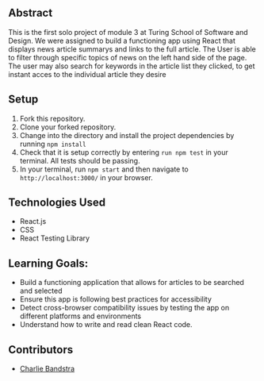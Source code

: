 ## Abstract
  This is the first solo project of module 3 at Turing School of Software and Design. We were assigned to build a functioning app using React that displays news article summarys and links to the full article. The User is able to filter through specific topics of news on the left hand side of the page. The user may also search for keywords in the article list they clicked, to get instant acces to the individual article they desire 
## Setup

1. Fork this repository.
2. Clone your forked repository.
3. Change into the directory and install the project dependencies by running `npm install`
4. Check that it is setup correctly by entering `run npm test` in your terminal. All tests should be passing.
5. In your terminal, run `npm start` and then navigate to `http://localhost:3000/` in your browser.

## Technologies Used

* React.js
* CSS
* React Testing Library

## Learning Goals:
* Build a functioning application that allows for articles to be searched and selected
* Ensure this app is following best practices for accessibility
* Detect cross-browser compatibility issues by testing the app on different platforms and environments
* Understand how to write and read clean React code.

## Contributors
* [Charlie Bandstra](https://github.com/C-Bandstra)
